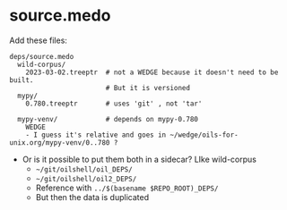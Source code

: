 source.medo
===========

Add these files:


    deps/source.medo
      wild-corpus/
        2023-03-02.treeptr  # not a WEDGE because it doesn't need to be built.
                            # But it is versioned
      mypy/
        0.780.treeptr       # uses 'git' , not 'tar'

      mypy-venv/            # depends on mypy-0.780
        WEDGE
        - I guess it's relative and goes in ~/wedge/oils-for-unix.org/mypy-venv/0..780 ?

- Or is it possible to put them both in a sidecar?  LIke wild-corpus 
  - `~/git/oilshell/oil_DEPS/`
  - `~/git/oilshell/oil2_DEPS/`
  - Reference with `../$(basename $REPO_ROOT)_DEPS/`
  - But then the data is duplicated





